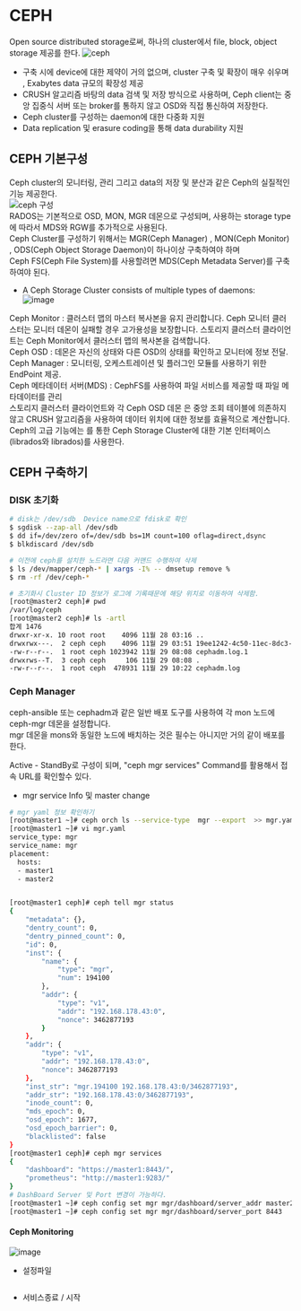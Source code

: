 # CEPH  

Open source distributed storage로써,  하나의 cluster에서  file, block, object storage 제공를 한다.
![ceph](https://user-images.githubusercontent.com/39255123/143794465-bb1d78c6-f664-4929-ab0e-dbe22e803118.PNG)  
- 구축 시에 device에 대한 제약이 거의 없으며, cluster 구축 및 확장이 매우 쉬우며 , Exabytes data 규모의 확장성 제공   
- CRUSH 알고리즘 바탕의 data 검색 및 저장 방식으로 사용하며,  Ceph client는 중앙 집중식 서버 또는 broker를 통하지 않고 OSD와  직접 통신하여 저장한다.
- Ceph cluster를 구성하는 daemon에 대한 다중화 지원  
- Data replication 및 erasure coding을 통해 data durability 지원  

##	CEPH  기본구성  
Ceph cluster의 모니터링, 관리 그리고 data의 저장 및 분산과 같은 Ceph의 실질적인 기능 제공한다.  
![ceph 구성](https://user-images.githubusercontent.com/39255123/143794034-dc018528-9e94-4d8f-b9f9-9cc2a7c71d79.PNG)  
RADOS는 기본적으로 OSD, MON, MGR 데몬으로 구성되며, 사용하는 storage type에  따라서 MDS와 RGW를 추가적으로 사용된다.  
Ceph Cluster를 구성하기 위해서는  MGR(Ceph Manager) , MON(Ceph Monitor) , ODS(Ceph Object Storage Daemon)이 하나이상 구축하여야 하며  
  Ceph FS(Ceph File System)를 사용할려면 MDS(Ceph Metadata Server)를 구축하여야 된다.  
  
  
* A Ceph Storage Cluster consists of multiple types of daemons:  
![image](https://user-images.githubusercontent.com/39255123/143796525-55b2af37-be01-4af9-9fc9-ef20b084d326.png)

Ceph Monitor : 클러스터 맵의 마스터 복사본을 유지 관리합니다. Ceph 모니터 클러스터는 모니터 데몬이 실패할 경우 고가용성을 보장합니다. 
               스토리지 클러스터 클라이언트는 Ceph Monitor에서 클러스터 맵의 복사본을 검색합니다.  
Ceph OSD : 데몬은 자신의 상태와 다른 OSD의 상태를 확인하고 모니터에 정보 전달.  
Ceph Manager : 모니터링, 오케스트레이션 및 플러그인 모듈를 사용하기 위한 EndPoint 제공.  
Ceph 메타데이터 서버(MDS) : CephFS를 사용하여 파일 서비스를 제공할 때 파일 메타데이터를 관리    
스토리지 클러스터 클라이언트와 각 Ceph OSD 데몬 은 중앙 조회 테이블에 의존하지 않고 CRUSH 알고리즘을 사용하여 데이터 위치에 대한 정보를 효율적으로 계산합니다.  
Ceph의 고급 기능에는 를 통한 Ceph Storage Cluster에 대한 기본 인터페이스(librados와 librados)를 사용한다.  

##	CEPH  구축하기  
### DISK 초기화

```bash
# disk는 /dev/sdb  Device name으로 fdisk로 확인
$ sgdisk --zap-all /dev/sdb  
$ dd if=/dev/zero of=/dev/sdb bs=1M count=100 oflag=direct,dsync
$ blkdiscard /dev/sdb

# 이전에 ceph를 설치한 노드라면 다음 커맨드 수행하여 삭제
$ ls /dev/mapper/ceph-* | xargs -I% -- dmsetup remove %
$ rm -rf /dev/ceph-*

# 초기화시 Cluster ID 정보가 로그에 기록때문에 해당 위치로 이동하여 삭제함.
[root@master2 ceph]# pwd
/var/log/ceph
[root@master2 ceph]# ls -artl
합계 1476
drwxr-xr-x. 10 root root    4096 11월 28 03:16 ..
drwxrwx---.  2 ceph ceph    4096 11월 29 03:51 19ee1242-4c50-11ec-8dc3-6cae8b5ee7d0
-rw-r--r--.  1 root ceph 1023942 11월 29 08:08 cephadm.log.1
drwxrws--T.  3 ceph ceph     106 11월 29 08:08 .
-rw-r--r--.  1 root ceph  478931 11월 29 10:22 cephadm.log
```  

### Ceph Manager 
ceph-ansible 또는 cephadm과 같은 일반 배포 도구를 사용하여 각 mon 노드에 ceph-mgr 데몬을 설정합니다.  
mgr 데몬을 mons와 동일한 노드에 배치하는 것은 필수는 아니지만 거의 같이 배포를 한다. 


Active - StandBy로 구성이 되며, "ceph mgr services"  Command를 활용해서 접속 URL를 확인할수 있다.


* mgr service Info 및 master change
```bash
# mgr yaml 정보 확인하기 
[root@master1 ~]# ceph orch ls --service-type  mgr --export  >> mgr.yaml
[root@master1 ~]# vi mgr.yaml
service_type: mgr
service_name: mgr
placement:
  hosts:
  - master1
  - master2


[root@master1 ceph]# ceph tell mgr status
{
    "metadata": {},
    "dentry_count": 0,
    "dentry_pinned_count": 0,
    "id": 0,
    "inst": {
        "name": {
            "type": "mgr",
            "num": 194100
        },
        "addr": {
            "type": "v1",
            "addr": "192.168.178.43:0",
            "nonce": 3462877193
        }
    },
    "addr": {
        "type": "v1",
        "addr": "192.168.178.43:0",
        "nonce": 3462877193
    },
    "inst_str": "mgr.194100 192.168.178.43:0/3462877193",
    "addr_str": "192.168.178.43:0/3462877193",
    "inode_count": 0,
    "mds_epoch": 0,
    "osd_epoch": 1677,
    "osd_epoch_barrier": 0,
    "blacklisted": false
}
[root@master1 ceph]# ceph mgr services
{
    "dashboard": "https://master1:8443/",
    "prometheus": "http://master1:9283/"
}
# DashBoard Server 및 Port 변경이 가능하다.
[root@master1 ~]# ceph config set mgr mgr/dashboard/server_addr master2
[root@master1 ~]# ceph config set mgr mgr/dashboard/server_port 8443

```

#### Ceph Monitoring
![image](https://user-images.githubusercontent.com/39255123/143828201-68d6c71c-ceff-4c22-a466-d4793d095549.PNG)




* 설정파일  
```bash

```  

* 서비스종료 / 시작  
``` bash

```  
